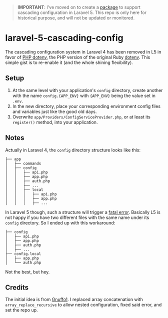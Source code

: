 > **IMPORTANT**: I've moved on to create a [package](https://github.com/phanan/cascading-config) to support cascading configuration in Laravel 5. This repo is only here for historical purpose, and will not be updated or monitored.

# laravel-5-cascading-config

The cascading configuration system in Laravel 4 has been removed in L5 in favor of [PHP dotenv](https://github.com/vlucas/phpdotenv), the PHP version of the original Ruby [dotenv](https://github.com/bkeepers/dotenv). This simple gist is to re-enable it (and the whole shining flexibility).

## Setup
1. At the same level with your application's `config` directory, create another with the name `config.{APP_ENV}` with `{APP_ENV}` being the value set in `.env`.
1. In the new directory, place your corresponding environment config files and variables just like the good old days.
1. Overwrite `app/Providers/ConfigServiceProvider.php`, or at least its `register()` method, into your application.

## Notes
Actually in Laravel 4, the `config` directory structure looks like this:

```
├── app
│   ├── commands
│   ├── config
│   │   ├── api.php
│   │   ├── app.php
│   │   ├── auth.php
│   │   ├── ...
│   │   ├── local
│   │   │   ├── api.php
│   │   │   ├── app.php
│   │   │   ├── ...
```

In Laravel 5 though, such a structure will trigger a [fatal error](https://laracasts.com/discuss/channels/general-discussion/l5-date-default-timezone-error-on-clear-compiled/replies/30054). Basically L5 is not happy if you have two different files with the same name under its `config` directory. So I ended up with this workaround:

```
├── config
│   ├── api.php
│   ├── app.php
│   ├── auth.php
│   ├── ...
├── config.local
│   ├── app.php
│   └── auth.php
```

Not the best, but hey.

## Credits

The initial idea is from [Gnuffo1](http://stackoverflow.com/a/28050338/794641). I replaced array concatenation with `array_replace_recursive` to allow nested configuration, fixed said error, and set the repo up.
